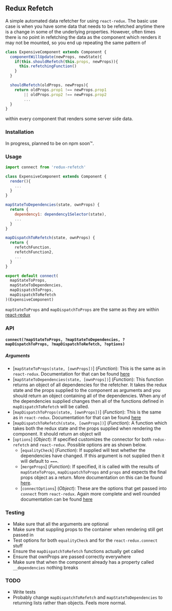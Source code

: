 ## Redux Refetch

A simple automated data refetcher for using `react-redux`. The basic use case is when you have some data that needs to be refetched anytime there is a change in some of the underlying properties. However, often times there is no point in refetching the data as the component which renders it may not be mounted, so you end up repeating the same pattern of

```JavaScript
class ExpensiveComponent extends Component {
  componentWillUpdate(newProps, newState){
    if(this.shouldRefetch(this.props, newProps)){
      this.refetchingFunction()
    }
  }

  shouldRefetch(oldProps, newProps){
    return oldProps.prop1 !== newProps.prop1
        || oldProps.prop2 !== newProps.prop2
        ...
  }
}

```

within every component that renders some server side data.

### Installation

In progress, planned to be on npm soon™.

### Usage

```JavaScript
import connect from 'redux-refetch'

class ExpensiveComponent extends Component {
  render(){
    ...
  }
}

mapStateToDependencies(state, ownProps) {
  return {
    dependency1: dependency1Selector(state),
    ...
  }
}

mapDispatchToRefetch(state, ownProps) {
  return {
    refetchFunction,
    refetchFunction2,
    ...
  }
}

export default connect(
  mapStateToProps,
  mapStateToDependencies,
  mapDispatchToProps,
  mapDispatchToRefetch
)(ExpensiveComponent)
```

`mapStateToProps` and `mapDispatchToProps` are the same as they are within [react-redux](https://github.com/reactjs/react-redux/blob/master/docs/api.md#connectmapstatetoprops-mapdispatchtoprops-mergeprops-options)


### API

#### `connect(?mapStateToProps, ?mapStateToDependencies, ?mapDispatchToProps, ?mapDispatchToRefetch, ?options)`


##### Arguments

* [`mapStateToProps(state, [ownProps])`] (*Function*): This is the same as in `react-redux`. Documentation for that can be found [here](https://github.com/reactjs/react-redux/blob/master/docs/api.md#arguments)
* [`mapStateToDependencies(state, [ownProps])`] (*Function*): This function returns an object of all dependencies for the refetcher. It takes the redux state and the props supplied to the component as arguments and you should return an object containing all of the dependencies. When any of the dependencies supplied changes then all of the functions defined in `mapDispatchToRefetch` will be called.
* [`mapDispatchToProps(state, [ownProps])`] (*Function*): This is the same as in `react-redux`. Documentation for that can be found [here](https://github.com/reactjs/react-redux/blob/master/docs/api.md#arguments)
* [`mapDispatchToRefetch(state, [ownProps])`] (*Function*): A function which takes both the redux state and the props supplied when rendering the component. It should return an object will
* [`options`] (*Object*): If specified customizes the connector for both `redux-refetch` and `react-redux`. Possible options are as shown below.
  * [`equalityCheck`] (*Function*): If supplied will test whether the dependencies have changed. If this argument is not supplied then it will default to `===`.
  * [`mergeProps`] (*Function*): If specified, it is called with the results of `mapStateToProps`, `mapDispatchToProps` and `props` and expects the final props object as a return. More documentation on this can be found [here](https://github.com/reactjs/react-redux/blob/master/docs/api.md#arguments).
  * [`connectOptions`] (*Object*): These are the options that get passed into `connect` from `react-redux`. Again more complete and well rounded documentation can be found [here](https://github.com/reactjs/react-redux/blob/master/docs/api.md#arguments)

### Testing

* Make sure that all the arguments are optional
* Make sure that suppling props to the container when rendering still get passed in
* Test options for both `equalityCheck` and for the `react-redux.connect` stuff
* Ensure the `mapDispatchToRefetch` functions actually get called
* Ensure that ownProps are passed correctly everywhere
* Make sure that when the component already has a property called `__dependencies` nothing breaks


### TODO
* Write tests
* Probably change `mapDispatchToRefetch` and `mapStateToDependencies` to returning lists rather than objects. Feels more normal.
